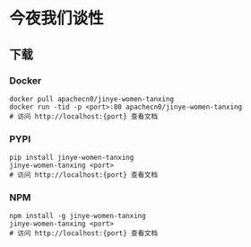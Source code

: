 # 今夜我们谈性

## 下载

### Docker

```
docker pull apachecn0/jinye-women-tanxing
docker run -tid -p <port>:80 apachecn0/jinye-women-tanxing
# 访问 http://localhost:{port} 查看文档
```

### PYPI

```
pip install jinye-women-tanxing
jinye-women-tanxing <port>
# 访问 http://localhost:{port} 查看文档
```

### NPM

```
npm install -g jinye-women-tanxing
jinye-women-tanxing <port>
# 访问 http://localhost:{port} 查看文档
```